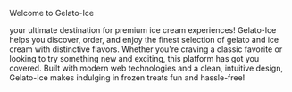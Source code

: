 Welcome to Gelato-Ice

your ultimate destination for premium ice cream experiences! Gelato-Ice helps you discover, order, and enjoy the finest selection of gelato and ice cream with distinctive flavors. Whether you're craving a classic favorite or looking to try something new and exciting, this platform has got you covered. Built with modern web technologies and a clean, intuitive design, Gelato-Ice makes indulging in frozen treats fun and hassle-free!
